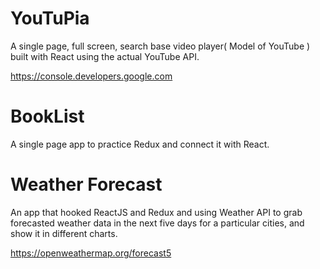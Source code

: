 # YouTuPia
A single page, full screen, search base video player( Model of YouTube ) built with React using the actual YouTube API.

https://console.developers.google.com 


# BookList
A single page app to practice Redux and connect it with React.

# Weather Forecast
An app that hooked ReactJS and Redux and using Weather API to grab forecasted weather data in the next five days for a particular cities, and show it in different charts.

 https://openweathermap.org/forecast5


